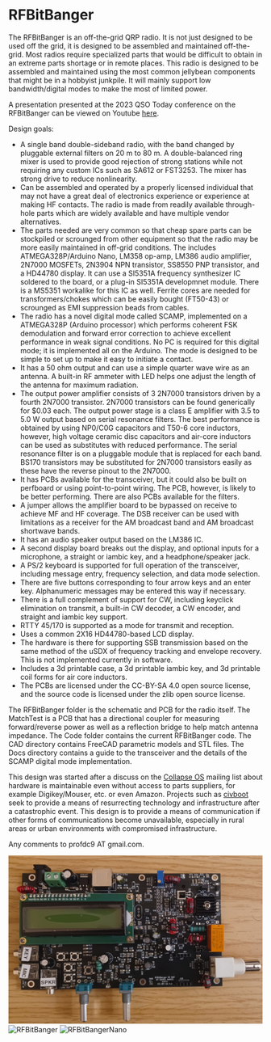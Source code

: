 # RFBitBanger
The RFBitBanger is an off-the-grid QRP radio.  It is not just designed to be used off the grid, it is designed to be assembled and maintained off-the-grid.  Most radios require specialized parts that would be difficult to obtain in an extreme parts shortage or in remote places.  This radio is designed to be assembled and maintained using the most common jellybean components that might be in a hobbyist junkpile.  It will mainly support low bandwidth/digital modes to make the most of limited power.  


A presentation presented at the 2023 QSO Today conference on the RFBitBanger can be viewed on Youtube [here](https://www.youtube.com/watch?v=Fbgs_4QsKnE).


Design goals:

* A single band double-sideband radio, with the band changed by pluggable external filters on 20 m to 80 m.  A double-balanced ring mixer is used to provide good rejection of strong stations while not requiring any custom ICs such as SA612 or FST3253.  The mixer has strong drive to reduce nonlinearity.
* Can be assembled and operated by a properly licensed individual that may not have a great deal of electronics experience or experience at making HF contacts.  The radio is made from readily available through-hole parts which are widely available and have multiple vendor alternatives.  
* The parts needed are very common so that cheap spare parts can be stockpiled or scrounged from other equipment so that the radio may be more easily maintained in off-grid conditions.  The includes ATMEGA328P/Arduino Nano, LM358 op-amp, LM386 audio amplifier, 2N7000 MOSFETs, 2N3904 NPN transistor, SS8550 PNP transistor, and a HD44780 display.  It can use a SI5351A frequency synthesizer IC soldered to the board, or a plug-in SI5351A developmnet module.  There is a MS5351 workalike for this IC as well.  Ferrite cores are needed for transformers/chokes which can be easily bought (FT50-43) or scrounged as EMI suppression beads from cables.
* The radio has a novel digital mode called SCAMP, implemented on a ATMEGA328P (Arduino processor) which performs coherent FSK demodulation and forward error correction to achieve excellent performance in weak signal conditions.  No PC is required for this digital mode; it is implemented all on the Arduino.  The mode is designed to be simple to set up to make it easy to initiate a contact.
* It has a 50 ohm output and can use a simple quarter wave wire as an antenna.  A built-in RF ammeter with LED helps one adjust the length of the antenna for maximum radiation.
* The output power amplifier consists of 3 2N7000 transistors driven by a fourth 2N7000 transistor.  2N7000 transistors can be found generically for $0.03 each.  The output power stage is a class E amplifier with 3.5 to 5.0 W output based on serial resonance filters.  The best performance is obtained by using NP0/C0G capacitors and T50-6 core inductors, however, high voltage ceramic disc capacitors and air-core inductors can be used as substitutes with reduced performance.  The serial resonance filter is on a pluggable module that is replaced for each band.  BS170 transistors may be substituted for 2N7000 transistors easily as these have the reverse pinout to the 2N7000.
* It has PCBs available for the transceiver, but it could also be built on perfboard or using point-to-point wiring.  The PCB, however, is likely to be better performing.  There are also PCBs available for the filters.
* A jumper allows the amplifier board to be bypassed on receive to achieve MF and HF coverage.  The DSB receiver can be used with limitations as a receiver for the AM broadcast band and AM broadcast shortwave bands.
* It has an audio speaker output based on the LM386 IC.
* A second display board breaks out the display, and optional inputs for a microphone, a straight or iambic key, and a headphone/speaker jack.  
* A PS/2 keyboard is supported for full operation of the transceiver, including message entry, frequency selection, and data mode selection.
* There are five buttons corresponding to four arrow keys and an enter key.  Alphanumeric messages may be entered this way if necessary.
* There is a full complement of support for CW, including keyclick elimination on transmit, a built-in CW decoder, a CW encoder, and straight and iambic key support.
* RTTY 45/170 is supported as a mode for transmit and reception.
* Uses a common 2X16 HD44780-based LCD display.
* The hardware is there for supporting SSB transmission based on the same method of the uSDX of frequency tracking and envelope recovery.  This is not implemented currently in software.
* Includes a 3d printable case, a 3d printable iambic key, and 3d printable coil forms for air core inductors.
* The PCBs are licensed under the CC-BY-SA 4.0 open source license, and the source code is licensed under the zlib open source license.

The RFBitBanger folder is the schematic and PCB for the radio itself.  The MatchTest is a PCB that has a directional coupler for measuring forward/reverse power as well as a reflection bridge to help match antenna impedance.  The Code folder contains the current RFBitBanger code.  The CAD directory contains FreeCAD parametric models and STL files. The Docs directory contains a guide to the transceiver and the details of the SCAMP digital mode implementation.

This design was started after a discuss on the [Collapse OS](http://collapseos.org) mailing list about hardware is maintainable even without access to parts suppliers, for example Digikey/Mouser, etc. or even Amazon.  Projects such as [civboot](https://github.com/civboot/civboot) seek to provide a means of resurrecting technology and infrastructure after a catastrophic event.  This design is to provide a means of communication if other forms of communications become unavailable, especially in rural areas or urban environments with compromised infrastructure.

Any comments to profdc9 AT gmail.com.

![RFBitBangerSMT](pics/RFBitBangerSMT.jpg)
![RFBitBanger](pics/RFBitBanger.jpg)
![RFBitBangerNano](pics/RFBitBangerNano.jpg)
